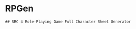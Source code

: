 # RPGen
~~~~~~~~~~~~~~~~~~~~~~~~~~~~~~~~~~~~~~~~~~~~~~~~~~~~~~~~~~~~~~~~~~~
## SRC 4 Role-Playing Game Full Character Sheet Generator
